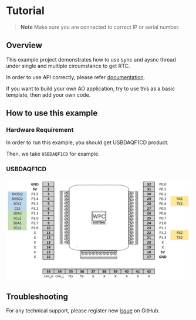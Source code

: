 
# Tutorial
> **Note**
> Make sure you are connected to correct IP or serial number.

## Overview

This example project demonstrates how to use sync and aysnc thread under single and multiple circumstance to get RTC.

In order to use API correctly, please refer [documentation](https://wpc-systems-ltd.github.io/WPC_Python_driver_release/).

If you want to build your own AO application, try to use this as a basic template, then add your own code.

## How to use this example

### Hardware Requirement

In order to run this example, you should get USBDAQF1CD product.

Then, we take `USBDAQF1CD` for example.

### USBDAQF1CD

<img src="https://github.com/WPC-Systems-Ltd/WPC_Python_driver_release/blob/main/Reference/Pinouts/pinout-USBDAQF1CD.JPG" alt="drawing" width="600"/>

## Troubleshooting

For any technical support, please register new [issue](https://github.com/WPC-Systems-Ltd/WPC_Python_driver_release/issues) on GitHub.